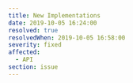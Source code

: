 ```yaml
---
title: New Implementations 
date: 2019-10-05 16:24:00
resolved: true
resolvedWhen: 2019-10-05 16:58:00
severity: fixed
affected:
  - API
section: issue
---
```

 